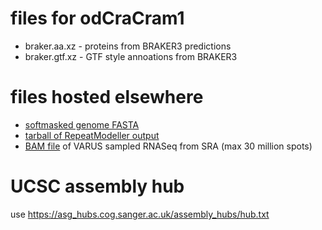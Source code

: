 # files for odCraCram1
* braker.aa.xz - proteins from BRAKER3 predictions
* braker.gtf.xz - GTF style annoations from BRAKER3

# files hosted elsewhere
* [softmasked genome FASTA](https://asg_hubs.cog.sanger.ac.uk/odCraCram1/odCraCram1.fa.masked)
* [tarball of RepeatModeller output](https://asg_hubs.cog.sanger.ac.uk/odCraCram1/odCraCram1.tar.xz)
* [BAM file](https://asg_hubs.cog.sanger.ac.uk/odCraCram1/VARUS.bam) of VARUS sampled RNASeq from SRA (max 30 million spots)

# UCSC assembly hub
use https://asg_hubs.cog.sanger.ac.uk/assembly_hubs/hub.txt

